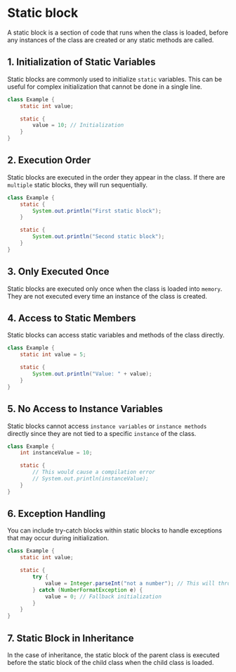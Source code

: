 # Static block

A static block is a section of code that runs when the class is loaded, before any instances of the class are created or any static methods are called.

## 1. Initialization of Static Variables

Static blocks are commonly used to initialize `static` variables. This can be useful for complex initialization that cannot be done in a single line.

```java
class Example {
    static int value;

    static {
        value = 10; // Initialization
    }
}
```

## 2. Execution Order

Static blocks are executed in the order they appear in the class. If there are `multiple` static blocks, they will run sequentially.

```java
class Example {
    static {
        System.out.println("First static block");
    }

    static {
        System.out.println("Second static block");
    }
}
```

## 3. Only Executed Once

Static blocks are executed only once when the class is loaded into `memory`. They are not executed every time an instance of the class is created.

## 4. Access to Static Members

Static blocks can access static variables and methods of the class directly.

```java
class Example {
    static int value = 5;

    static {
        System.out.println("Value: " + value);
    }
}
```

## 5. No Access to Instance Variables

Static blocks cannot access `instance variables` or `instance methods` directly since they are not tied to a specific `instance` of the class.

```java
class Example {
    int instanceValue = 10;

    static {
        // This would cause a compilation error
        // System.out.println(instanceValue);
    }
}
```

## 6. Exception Handling

You can include try-catch blocks within static blocks to handle exceptions that may occur during initialization.

```java
class Example {
    static int value;

    static {
        try {
            value = Integer.parseInt("not a number"); // This will throw an exception
        } catch (NumberFormatException e) {
            value = 0; // Fallback initialization
        }
    }
}
```
## 7. Static Block in Inheritance
In the case of inheritance, the static block of the parent class is executed before the static block of the child class when the child class is loaded.

